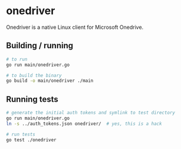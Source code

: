 onedriver
======================================

Onedriver is a native Linux client for Microsoft Onedrive. 

## Building / running

```bash
# to run
go run main/onedriver.go

# to build the binary
go build -o main/onedriver ./main
```

## Running tests

```bash
# generate the initial auth tokens and symlink to test directory
go run main/onedriver.go
ln -s ../auth_tokens.json onedriver/  # yes, this is a hack

# run tests
go test ./onedriver
```
